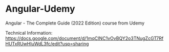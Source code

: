 # Angular-Udemy
Angular - The Complete Guide (2022 Edition) course from Udemy

Technical Information: 
https://docs.google.com/document/d/1mqCINC1vOvBQY2o3TNugZcGT7RfHUTxRUwHIuWdL3fc/edit?usp=sharing
